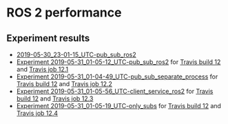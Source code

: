 # ROS 2 performance

## Experiment results

- [2019-05-30_23-01-15_UTC-pub_sub_ros2](results/2019-05-30_23-01-15_UTC-pub_sub_ros2)
- [Experiment 2019-05-31_01-05-12_UTC-pub_sub_ros2](results/2019-05-31_01-05-12_UTC-pub_sub_ros2) for [Travis build 12](https://travis-ci.org/juanrh/ros2-performance/builds/539485422) and [Travis job 12.1](https://travis-ci.org/juanrh/ros2-performance/jobs/539485423)
- [Experiment 2019-05-31_01-04-49_UTC-pub_sub_separate_process](results/2019-05-31_01-04-49_UTC-pub_sub_separate_process) for [Travis build 12](https://travis-ci.org/juanrh/ros2-performance/builds/539485422) and [Travis job 12.2](https://travis-ci.org/juanrh/ros2-performance/jobs/539485424)
- [Experiment 2019-05-31_01-05-56_UTC-client_service_ros2](results/2019-05-31_01-05-56_UTC-client_service_ros2) for [Travis build 12](https://travis-ci.org/juanrh/ros2-performance/builds/539485422) and [Travis job 12.3](https://travis-ci.org/juanrh/ros2-performance/jobs/539485425)
- [Experiment 2019-05-31_01-05-19_UTC-only_subs](results/2019-05-31_01-05-19_UTC-only_subs) for [Travis build 12](https://travis-ci.org/juanrh/ros2-performance/builds/539485422) and [Travis job 12.4](https://travis-ci.org/juanrh/ros2-performance/jobs/539485426)

